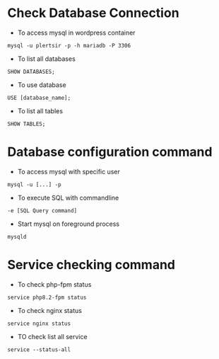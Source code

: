 # Check Database Connection

- To access mysql in wordpress container
```
mysql -u plertsir -p -h mariadb -P 3306
```

- To list all databases
```
SHOW DATABASES;
```

- To use database
```
USE [database_name];
```

- To list all tables
```
SHOW TABLES;
```

# Database configuration command
- To access mysql with specific user
```
mysql -u [...] -p
```

- To execute SQL with commandline
```
-e [SQL Query command]
```

- Start mysql on foreground process
```
mysqld
```

# Service checking command
- To check php-fpm status
```
service php8.2-fpm status
```
- To check nginx status
```
service nginx status
```

- TO check list all service
```
service --status-all
```


